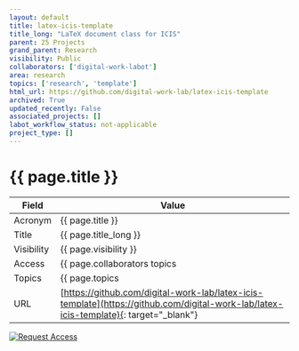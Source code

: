 ```yaml
---
layout: default
title: latex-icis-template
title_long: "LaTeX document class for ICIS"
parent: 25 Projects
grand_parent: Research
visibility: Public
collaborators: ['digital-work-labot']
area: research
topics: ['research', 'template']
html_url: https://github.com/digital-work-lab/latex-icis-template
archived: True
updated_recently: False
associated_projects: []
labot_workflow_status: not-applicable
project_type: []
---
```


# {{ page.title }}

Field               | Value
------------------- | ----------------------------------
Acronym             | {{ page.title }}
Title               | {{ page.title_long }}
Visibility          | {{ page.visibility }}
Access              | {{ page.collaborators topics | join: ", "}}
Topics              | {{ page.topics | join: ", " }}
URL                 | [https://github.com/digital-work-lab/latex-icis-template](https://github.com/digital-work-lab/latex-icis-template){: target="_blank"}

[![Request Access](https://img.shields.io/badge/Request-Access-blue?style=for-the-badge)](https://github.com/digital-work-lab/handbook/issues/new?assignees=geritwagner&labels=access+request&template=request-repo-access.md&title=%5BAccess+Request%5D+Request+for+access+to+repository)
